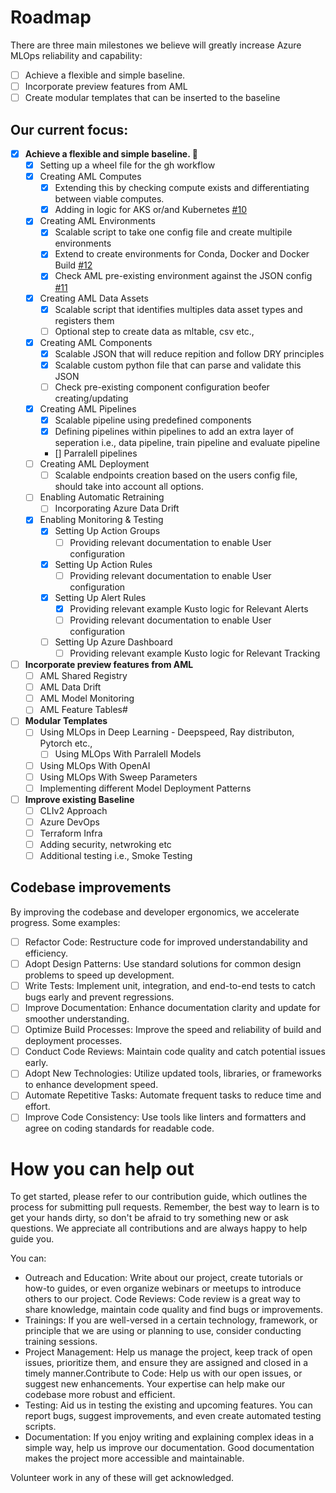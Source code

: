 # Roadmap

There are three main milestones we believe will greatly increase Azure MLOps  reliability and capability:
- [ ] Achieve a flexible and simple baseline. 
- [ ] Incorporate preview features from AML
- [ ] Create modular templates that can be inserted to the baseline

## Our current focus:

- [x] **Achieve a flexible and simple baseline. 🎉**
  - [x] Setting up a wheel file for the gh workflow 
  - [x] Creating AML Computes 
    - [x] Extending this by checking compute exists and differentiating between viable computes.
    - [x] Adding in logic for AKS or/and Kubernetes [#10](https://github.com/GrannyProgramming/AzureMLOpsInProduction/issues/10)
  - [x] Creating AML Environments
    - [x] Scalable script to take one config file and create multipile environments
    - [x] Extend to create environments for Conda, Docker and Docker Build [#12](https://github.com/GrannyProgramming/AzureMLOpsInProduction/issues/12)
    - [x] Check AML pre-existing environment against the JSON config [#11](https://github.com/GrannyProgramming/AzureMLOpsInProduction/issues/11)
  - [x] Creating AML Data Assets
    - [x] Scalable script that identifies multiples data asset types and registers them
    - [ ] Optional step to create data as mltable, csv etc.,   
  - [x] Creating AML Components
    - [x] Scalable JSON that will reduce repition and follow DRY principles
    - [x] Scalable custom python file that can parse and validate this JSON
    - [ ] Check pre-existing component configuration beofer creating/updating
  - [x] Creating AML Pipelines
    - [x] Scalable pipeline using predefined components 
    - [x] Defining pipelines within pipelines to add an extra layer of seperation i.e., data pipeline, train pipeline and evaluate pipeline 
    - [] Parralell pipelines
  - [ ] Creating AML Deployment
    - [ ] Scalable endpoints creation based on the users config file, should take into account all options.
  - [ ] Enabling Automatic Retraining 
    - [ ] Incorporating Azure Data Drift 
  - [x] Enabling Monitoring & Testing
    - [x] Setting Up Action Groups
      - [ ] Providing relevant documentation to enable User configuration
    - [x] Setting Up Action Rules
      - [ ] Providing relevant documentation to enable User configuration
    - [x] Setting Up Alert Rules 
      - [x] Providing relevant example Kusto logic for Relevant Alerts  
      - [ ] Providing relevant documentation to enable User configuration
    - [ ] Setting Up Azure Dashboard
       - [ ] Providing relevant example Kusto logic for Relevant Tracking 

- [ ] **Incorporate preview features from AML**
  - [ ] AML Shared Registry
  - [ ] AML Data Drift 
  - [ ] AML Model Monitoring
  - [ ] AML Feature Tables#

- [ ] **Modular Templates**
  - [ ] Using MLOps in Deep Learning - Deepspeed, Ray distributon, Pytorch etc.,
    - [ ] Using MLOps With Parralell Models
  - [ ] Using MLOps With OpenAI
  - [ ] Using MLOps With Sweep Parameters 
  - [ ] Implementing different Model Deployment Patterns 
 
- [ ] **Improve existing Baseline**
  - [ ] CLIv2 Approach 
  - [ ] Azure DevOps 
  - [ ] Terraform Infra
  - [ ] Adding security, netwroking etc
  - [ ] Additional testing i.e., Smoke Testing
  
## Codebase improvements
By improving the codebase and developer ergonomics, we accelerate progress. Some examples:
- [ ] Refactor Code: Restructure code for improved understandability and efficiency.
- [ ] Adopt Design Patterns: Use standard solutions for common design problems to speed up development.
- [ ] Write Tests: Implement unit, integration, and end-to-end tests to catch bugs early and prevent regressions.
- [ ] Improve Documentation: Enhance documentation clarity and update for smoother understanding.
- [ ] Optimize Build Processes: Improve the speed and reliability of build and deployment processes.
- [ ] Conduct Code Reviews: Maintain code quality and catch potential issues early.
- [ ] Adopt New Technologies: Utilize updated tools, libraries, or frameworks to enhance development speed.
- [ ] Automate Repetitive Tasks: Automate frequent tasks to reduce time and effort.
- [ ] Improve Code Consistency: Use tools like linters and formatters and agree on coding standards for readable code.

# How you can help out
To get started, please refer to our contribution guide, which outlines the process for submitting pull requests. Remember, the best way to learn is to get your hands dirty, so don't be afraid to try something new or ask questions. We appreciate all contributions and are always happy to help guide you.

You can:
- Outreach and Education: Write about our project, create tutorials or how-to guides, or even organize webinars or meetups to introduce others to our project.
Code Reviews: Code review is a great way to share knowledge, maintain code quality and find bugs or improvements.
- Trainings: If you are well-versed in a certain technology, framework, or principle that we are using or planning to use, consider conducting training sessions.
- Project Management: Help us manage the project, keep track of open issues, prioritize them, and ensure they are assigned and closed in a timely manner.Contribute to Code: Help us with our open issues, or suggest new enhancements. Your expertise can help make our codebase more robust and efficient.
- Testing: Aid us in testing the existing and upcoming features. You can report bugs, suggest improvements, and even create automated testing scripts.
- Documentation: If you enjoy writing and explaining complex ideas in a simple way, help us improve our documentation. Good documentation makes the project more accessible and maintainable.

Volunteer work in any of these will get acknowledged.
